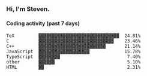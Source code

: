 ### Hi, I'm Steven.

#### Coding activity (past 7 days)
```
TeX         ▓▓▓▓▓▓▓▓▓▓▓▓▓▓▓▓▓▓▓▓▓▓▓▓▓▓▓▓▓▓  24.81%
C           ▓▓▓▓▓▓▓▓▓▓▓▓▓▓▓▓▓▓▓▓▓▓▓▓▓▓▓▓    23.46%
C++         ▓▓▓▓▓▓▓▓▓▓▓▓▓▓▓▓▓▓▓▓▓▓▓▓▓       21.14%
JavaScript  ▓▓▓▓▓▓▓▓▓▓▓▓▓▓▓▓▓▓▓             15.78%
TypeScript  ▓▓▓▓▓▓▓▓                         7.40%
other       ▓▓▓▓▓▓                           5.10%
HTML        ▓▓                               2.31%
```
